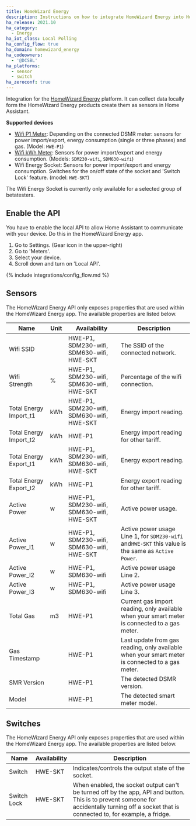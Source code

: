 ```yaml
---
title: HomeWizard Energy
description: Instructions on how to integrate HomeWizard Energy into Home Assistant.
ha_release: 2021.10
ha_category:
  - Energy
ha_iot_class: Local Polling
ha_config_flow: true
ha_domain: homewizard_energy
ha_codeowners:
  - '@DCSBL'
ha_platforms:
  - sensor
  - switch
ha_zeroconf: true
---
```

Integration for the [HomeWizard Energy](https://www.homewizard.nl/energy) platform. It
can collect data locally form the HomeWizard Energy products create them as sensors in Home Assistant.

**Supported devices**
- [Wifi P1 Meter](https://www.homewizard.nl/p1-meter): Depending on the connected DSMR meter: sensors for power import/export, energy consumption (single or three phases) and gas. (Model: `HWE-P1`)
- [Wifi kWh Meter](https://www.homewizard.nl/kwh-meter): Sensors for power import/export and energy consumption. (Models: `SDM230-wifi`, `SDM630-wifi`)
- Wifi Energy Socket: Sensors for power import/export and energy consumption. Switches for the on/off state of the socket and 'Switch Lock' feature. (model: `HWE-SKT`)

<div class='note'>
The Wifi Energy Socket is currently only available for a selected group of betatesters.
</div>

## Enable the API
You have to enable the local API to allow Home Assistant to communicate with your device. Do this in the HomeWizard Energy app.
  1. Go to Settings. (Gear icon in the upper-right)
  2. Go to 'Meters'.
  3. Select your device.
  4. Scroll down and turn on 'Local API'.

{% include integrations/config_flow.md %}

## Sensors

The HomeWizard Energy API only exposes properties that are used within the HomeWizard Energy app. The available properties are listed below.

| Name | Unit | Availability | Description |
| --- | --- | --- | --- |
| Wifi SSID | | HWE-P1, SDM230-wifi, SDM630-wifi, HWE-SKT | The SSID of the connected network. |
| Wifi Strength | % | HWE-P1, SDM230-wifi, SDM630-wifi, HWE-SKT | Percentage of the wifi connection. |
| Total Energy Import_t1 | kWh | HWE-P1, SDM230-wifi, SDM630-wifi, HWE-SKT | Energy import reading. |
| Total Energy Import_t2 | kWh | HWE-P1 | Energy import reading for other tariff. |
| Total Energy Export_t1 | kWh | HWE-P1, SDM230-wifi, SDM630-wifi, HWE-SKT | Energy export reading. |
| Total Energy Export_t2 | kWh | HWE-P1 | Energy export reading for other tariff. |
| Active Power | w | HWE-P1, SDM230-wifi, SDM630-wifi, HWE-SKT | Active power usage. |
| Active Power_l1 | w | HWE-P1, SDM230-wifi, SDM630-wifi, HWE-SKT | Active power usage Line 1, for `SDM230-wifi` and`HWE-SKT` this value is the same as `Active Power`. |
| Active Power_l2 | w | HWE-P1, SDM630-wifi | Active power usage Line 2. |
| Active Power_l3 | w | HWE-P1, SDM630-wifi | Active power usage Line 3. |
| Total Gas | m3 | HWE-P1 | Current gas import reading, only available when your smart meter is connected to a gas meter. |
| Gas Timestamp | | HWE-P1 | Last update from gas reading, only available when your smart meter is connected to a gas meter.  |
| SMR Version | | HWE-P1 | The detected DSMR version. |
| Model | | HWE-P1 | The detected smart meter model. |

## Switches

The HomeWizard Energy API only exposes properties that are used within the HomeWizard Energy app. The available properties are listed below.

| Name | Availability | Description |
| --- | --- | --- |
| Switch |HWE-SKT | Indicates/controls the output state of the socket. |
| Switch Lock | HWE-SKT | When enabled, the socket output can't be turned off by the app, API and button. This is to prevent someone for accidentally turning off a socket that is connected to, for example, a fridge. |
